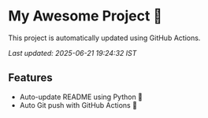 # My Awesome Project 🚀

This project is automatically updated using GitHub Actions.

_Last updated: 2025-06-21 19:24:32 IST_

## Features
- Auto-update README using Python 🐍
- Auto Git push with GitHub Actions 🤖
